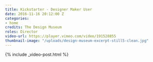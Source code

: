 ```yaml
---
title: Kickstarter - Designer Maker User
date: 2016-11-16 20:12:00 Z
categories:
- home
credits: The Design Museum
roles: Director
video-url: https://player.vimeo.com/video/191528855
thumbnail-image: "/uploads/design-museum-excerpt-still5-clean.jpg"
---
```


{% include _video-post.html %}
